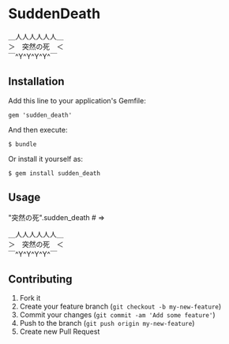 # SuddenDeath

＿人人人人人人＿  
＞　突然の死　＜  
￣^Y^Y^Y^Y^￣  

## Installation

Add this line to your application's Gemfile:

    gem 'sudden_death'

And then execute:

    $ bundle

Or install it yourself as:

    $ gem install sudden_death

## Usage

"突然の死".sudden_death # =>

＿人人人人人人＿  
＞　突然の死　＜  
￣^Y^Y^Y^Y^￣  

## Contributing

1. Fork it
2. Create your feature branch (`git checkout -b my-new-feature`)
3. Commit your changes (`git commit -am 'Add some feature'`)
4. Push to the branch (`git push origin my-new-feature`)
5. Create new Pull Request
